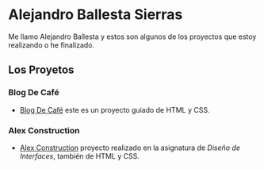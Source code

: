 # Alejandro Ballesta Sierras

Me llamo Alejandro Ballesta y estos son algunos de los proyectos que estoy realizando o he finalizado.

## Los Proyetos

### Blog De Café

* [Blog De Café](https://alejandro-sierra.github.io/blogDeCafe/) este es un proyecto guiado de HTML y CSS.

### Alex Construction
* [Alex Construction](https://alejandro-sierra.github.io/proyectoIndividualDiw/) proyecto realizado en la asignatura de *Diseño de Interfaces*, también de HTML y CSS.
